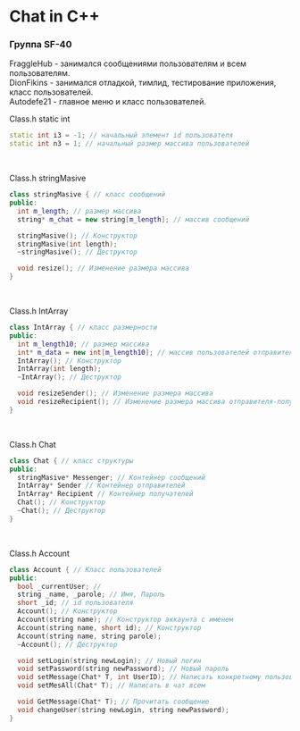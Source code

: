 # Chat in C++

### Группа SF-40
FraggleHub - занимался сообщениями пользователям и всем пользователям.<br>
DionFikins - занимался отладкой, тимлид, тестирование приложения, класс пользователей.<br>
Autodefe21 - главное меню и класс пользователей.<br>

Class.h static int <br>

``` C++
static int i3 = -1; // начальный элемент id пользователя
static int n3 = 1; // начальный размер массива пользователей
```

<br>

Class.h stringMasive <br>

``` C++
class stringMasive { // класс сообщений
public:
  int m_length; // размер массива
  string* m_chat = new string[m_length]; // массив сообщений

  stringMasive(); // Конструктор
  stringMasive(int length);
  ~stringMasive(); // Деструктор

  void resize(); // Изменение размера массива
}
```
<br>

Class.h IntArray <br> 

``` C++
class IntArray { // класс размерности
public:
  int m_length10; // размер массива
  int* m_data = new int[m_length10]; // массив пользователей отправителей-получателей
  IntArray(); // Конструктор
  IntArray(int length);
  ~IntArray(); // Деструктор

  void resizeSender(); // Изменение размера массива
  void resizeRecipient(); // Изменение размера массива отправителя-получателя
}
```
<br>

Class.h Chat <br> 
``` C++
class Chat { // класс структуры
public:
  stringMasive* Messenger; // Контейнер сообщений
  IntArray* Sender // Контейнер отправителей
  IntArray* Recipient // Контейнер получателей
  Chat(); // Конструктор
  ~Chat(); // Деструктор
}
```
<br>

Class.h Account
``` C++
class Account { // Класс пользователей
public:
  bool _currentUser; // 
  string _name, _parole; // Имя, Пароль
  short _id; // id пользователя
  Account(); // Конструктор
  Account(string name); // Конструктор аккаунта с именем
  Account(string name, short id); // Конструктор
  Account(string name, string parole);
  ~Account(); // Деструктор

  void setLogin(string newLogin); // Новый логин
  void setPassword(string newPassword); // Новый пароль
  void setMessage(Chat* T, int UserID); // Написать конкретному пользователю по его id
  void setMesAll(Chat* T); // Написать в чат всем

  void GetMessage(Chat* T); // Прочитать сообщение
  void changeUser(string newLogin, string newPassword);
}
```
